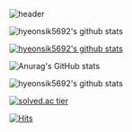 ![header](https://capsule-render.vercel.app/api?type=wave&color=gradient&height=300&section=header&text=hyeonsik5692's%20Github&fontSize=40)


![hyeonsik5692's github stats](https://github-readme-stats.vercel.app/api?username=hyeonsik5692&show_icons=true)


[![hyeonsik5692's github stats](https://github-readme-stats.vercel.app/api/top-langs/?username=hyeonsik5692&show_icons=true&hide_border=true&title_color=004386&icon_color=004386&layout=compact)](https://github.com/hyeonsik5692)


![Anurag's GitHub stats](https://github-readme-stats.vercel.app/api?username=anuraghazra&bg_color=30,e96443,904e95&title_color=fff&text_color=fff)


![hyeonsik5692's github stats](https://github-readme-stats.vercel.app/api?username=hyeonsik5692&show_icons=true)


[![solved.ac tier](http://mazassumnida.wtf/api/generate_badge?boj=hyeonsik5692)](https://solved.ac/hyeonsik5692)


[![Hits](https://hits.seeyoufarm.com/api/count/incr/badge.svg?url=https%3A%2F%2Fgithub.com%2Fhyeonsik5692&count_bg=%2379C83D&title_bg=%23555555&icon=&icon_color=%23E7E7E7&title=hits&edge_flat=false)](https://hits.seeyoufarm.com)
